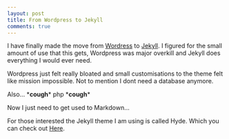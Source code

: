 ```yaml
---
layout: post
title: From Wordpress to Jekyll
comments: true
---
```


I have finally made the move from [Wordress](https://wordpress.org) to [Jekyll](https://jekyllrb.com). I figured for the small amount of use that this gets, Wordpress was major overkill and Jekyll does everything I would ever need.

Wordpress just felt really bloated and small customisations to the theme felt like mission impossible. Not to mention I dont need a database anymore.

Also... \***cough**\* php \***cough**\*

Now I just need to get used to Markdown...

For those interested the Jekyll theme I am using is called Hyde. Which you can check out [Here](https://github.com/poole/hyde).
